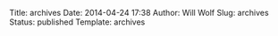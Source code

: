 Title: archives
Date: 2014-04-24 17:38
Author: Will Wolf
Slug: archives
Status: published
Template: archives

